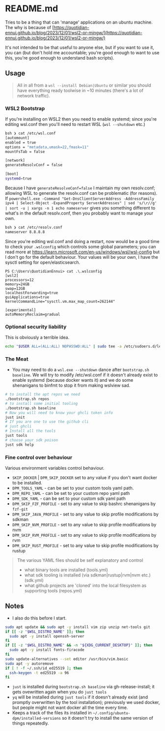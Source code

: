 # README.md

Tries to be a thing that can 'manage' applications on an ubuntu machine. The why is because of [https://quotidian-ennui.github.io/blog/2023/12/01/wsl2-or-mingw/](https://quotidian-ennui.github.io/blog/2023/12/01/wsl2-or-mingw/)

It's not intended to be that useful to anyone else, but if you want to use it, you can (but don't hold me accountable; you're good enough to want to use this, you're good enough to understand bash scripts).

## Usage

> All in all from a `wsl --install Debian|Ubuntu` or similar you should have everything ready toolwise in ~10 minutes (there's a lot of network traffic).
>

### WSL2 Bootstrap

If you're installing on WSL2 then you need to enable systemd; since you're editing wsl.conf then you'll need to restart WSL (`wsl --shutdown` etc.)

```bash
bsh ❯ cat /etc/wsl.conf
[automount]
enabled = true
options = "metadata,umask=22,fmask=11"
mountFsTab = false

[network]
generateResolvConf = false

[boot]
systemd=true
```

Because I have `generateResolveConf=false` I maintain my own resolv.conf; allowing WSL to generate the resolv.conf can be problematic (for reasons). If `powershell.exe -Command "Get-DnsClientServerAddress -AddressFamily ipv4 | Select-Object -ExpandProperty ServerAddresses" | sed 's/\r//g' | sort -u | xargs -n 1 echo nameserver` gives you something different to what's in the default resolv.conf, then you probably want to manage your own.

```bash
bsh ❯ cat /etc/resolv.conf
nameserver 8.8.8.8
```

Since you're editing wsl.conf and doing a restart, now would be a good time to check your `.wslconfig` which controls some global parameters; you can read more at <https://learn.microsoft.com/en-us/windows/wsl/wsl-config> but I don't go for the default behaviour. Your values will be your own, I have the sysctl setting for open/elasticsearch.

```pwsh
PS C:\Users\QuotidianEnnui> cat .\.wslconfig
[wsl2]
processors=12
memory=24GB
swap=12GB
localhostForwarding=true
guiApplications=true
kernelCommandLine="sysctl.vm.max_map_count=262144"

[experimental]
autoMemoryReclaim=gradual
```

### Optional security liability

This is obviously a terrible idea.

```bash
echo "$USER ALL=(ALL:ALL) NOPASSWD:ALL" | sudo tee -a /etc/sudoers.d/lenient
```

### The Meat

- You may need to do a `wsl.exe --shutdown` dance after `bootstrap.sh baseline`. We will try to modify /etc/wsl.conf if it doesn't already exist to enable systemd (because docker wants it) and we do some shenanigans to binfmt to stop it from making wslview sad.

```bash
# to install the apt repos we need
./bootstrap.sh repos
# to install some initial tooling
./bootstrap.sh baseline
# Now you will need to know your ghcli token info
just init
# If you are one to use the github cli
# just ghcli
# Install all the tools
just tools
# choose your sdk poison
just sdk help
```

### Fine control over behaviour

Various environment variables control behaviour.

- `SKIP_DOCKER` | `DPM_SKIP_DOCKER` set to any value if you don't want docker to be installed.
- `DPM_TOOLS_YAML` - can be set to your custom tools yaml path.
- `DPM_REPO_YAML` - can be set to your custom repo yaml path
- `DPM_SDK_YAML` - can be set to your custom sdk yaml path
- `DPM_SKIP_FZF_PROFILE` - set to any value to skip bashrc shenanigans by `fzf-git`
- `DPM_SKIP_JAVA_PROFILE` - set to any value to skip profile modifications by sdkman
- `DPM_SKIP_NVM_PROFILE` - set to any value to skip profile modifications by nvm
- `DPM_SKIP_RVM_PROFILE` - set to any value to skip profile modifications by rvm
- `DPM_SKIP_RUST_PROFILE` - set to any value to skip profile modifications by rustup

> The various YAML files should be self explanatory and control
>
> - what binary tools are installed (tools.yml)
> - what sdk tooling is installed (via sdkman|rustup|rvm|nvm etc.) (sdk.yml)
> - what github projects are 'cloned' into the local filesystem as supporting tools (repos.yml)

## Notes

- I also do this before I start.

```bash
sudo apt update && sudo apt -y install vim zip unzip net-tools git
if [[ -z "$WSL_DISTRO_NAME" ]]; then
  sudo apt -y install openssh-server
fi
if [[ -z "$WSL_DISTRO_NAME" && -n "${XDG_CURRENT_DESKTOP}" ]]; then
  sudo apt -y install fonts-firacode
fi
sudo update-alternatives --set editor /usr/bin/vim.basic
sudo apt -y autoremove
if [ ! -f ~/.ssh/id_ed25519 ]; then
  ssh-keygen -t ed25519 -a 96
fi
```

- `just` is installed during `bootstrap.sh baseline` via gh-release-install; it gets ovewritten again when you do `just tools`
- `yq` will be installed during `just tools` if it doesn't already exist (and promptly overwritten by the tool installation); previously we used docker, but people might not want docker all the time every time.
- Keeps a track of the files its installed in `~/.config/ubuntu-dpm/installed-versions` so it doesn't try to install the same version of things repeatedly.
